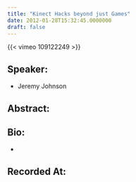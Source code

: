 ```yaml
---
title: "Kinect Hacks beyond just Games"
date: 2012-01-28T15:32:45.0000000
draft: false
---
```


{{< vimeo 109122249 >}}

## Speaker:

 - Jeremy Johnson

## Abstract:



## Bio:

 - 

## Recorded At:


